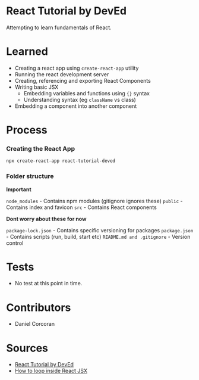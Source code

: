 # React Tutorial by DevEd

Attempting to learn fundamentals of React.

# Learned

- Creating a react app using `create-react-app` utility
- Running the react development server
- Creating, referencing and exporting React Components
- Writing basic JSX
    - Embedding variables and functions using `{}` syntax
    - Understanding syntax (eg `className` vs class)
- Embedding a component into another component

# Process

### Creating the React App

```sh
npx create-react-app react-tutorial-deved
```

### Folder structure

**Important**

`node_modules` - Contains npm modules (gitignore ignores these)
`public` - Contains index and favicon
`src` - Contains React components

**Dont worry about these for now**

`package-lock.json` - Contains specific versioning for packages
`package.json` - Contains scripts (run, build, start etc)
`README.md and .gitignore` - Version control

# Tests

- No test at this point in time.

# Contributors

- Daniel Corcoran

# Sources

- [React Tutorial by DevEd](https://www.youtube.com/watch?v=dGcsHMXbSOA)
- [How to loop inside React JSX](https://flaviocopes.com/react-how-to-loop/)